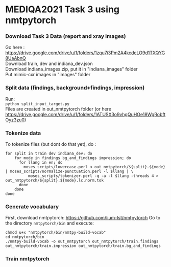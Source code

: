 # MEDIQA2021 Task 3 using nmtpytorch

### Download Task 3 Data (report and xray images)
Go here : https://drive.google.com/drive/u/1/folders/1zqu7i3Pm2A4kcdeLO9d1TXQYG8UaAbnQ<br/>
Download train, dev and indiana_dev.json<br/>
Download indiana_images.zip, put it in "indiana_images" folder<br/>
Put mimic-cxr images in "images" folder<br/>

### Split data (findings, background+findings, impression)
Run:<br/>
`python split_input_target.py`<br/>
Files are created in out_nmtpytorch folder (or here https://drive.google.com/drive/u/1/folders/1ATUSX3o9vhgQuHOe18WgRobftOyz3zu0)

### Tokenize data
To tokenize files (but dont do that yet), do :

```
for split in train dev indiana_dev; do
    for mode in findings bg_and_findings impression; do
      for llang in en; do
        moses_scripts/lowercase.perl < out_nmtpytorch/${split}.${mode} | moses_scripts/normalize-punctuation.perl -l $llang | \
          moses_scripts/tokenizer.perl -q -a -l $llang -threads 4 > out_nmtpytorch/${split}.${mode}.lc.norm.tok
      done
    done
done
```

### Generate vocabulary
First, download nmtpytorch: https://github.com/lium-lst/nmtpytorch
Go to the directory `nmtpytorch/bin` and execute:

```
chmod u+x "nmtpytorch/bin/nmtpy-build-vocab"
cd nmtpytorch/bin
./nmtpy-build-vocab -o out_nmtpytorch out_nmtpytorch/train.findings out_nmtpytorch/train.impression out_nmtpytorch/train.bg_and_findings
```

### Train nmtpytorch




